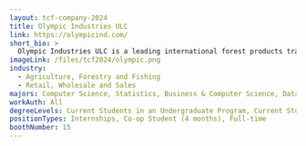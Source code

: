 ```yaml
---
layout: tcf-company-2024
title: Olympic Industries ULC
link: https://olympicind.com/
short_bio: >
  Olympic Industries ULC is a leading international forest products trading company with our annual revenue exceeding $500 million. Our expertise includes the trading, importing/exporting, and manufacturing of forest products from the comfort of our office located in the heart of the vibrant and breathtaking Lonsdale Quay in North Vancouver, BC. Established in 1972, we have a strong record of success and a clear vision for our industry's sustainable future. With over 30 active Commodity Traders in house, we are proud to have a corporate culture that rewards hard work, entrepreneurship, and team collaboration.
imageLink: /files/tcf2024/olympic.png
industry:
  - Agriculture, Forestry and Fishing
  - Retail, Wholesale and Sales
majors: Computer Science, Statistics, Business & Computer Science, Data Science
workAuth: All
degreeLevels: Current Students in an Undergraduate Program, Current Students in a Masters Program, Current Students in a Phd Program, Graduated with an Undergraduate Degree, Graduated with a Graduate Degree (Masters or Phd)
positionTypes: Internships, Co-op Student (4 months), Full-time
boothNumber: 15
---
```

